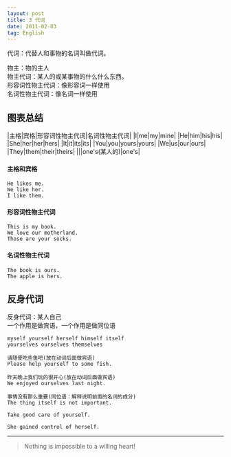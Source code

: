 ```yaml
---
layout: post
title: 3 代词
date: 2011-02-03
tag: English
---
```


代词：代替人和事物的名词叫做代词。  

物主：物的主人   
物主代词：某人的或某事物的什么什么东西。   
形容词性物主代词：像形容词一样使用   
名词性物主代词：像名词一样使用    



## 图表总结

|主格|宾格|形容词性物主代词|名词性物主代词|
|I|me|my|mine|
|He|him|his|his|
|She|her|her|hers|
|It|it|its|its|
|You|you|yours|yours|
|We|us|our|ours|
|They|them|their|theirs|
|||one's(某人的)|one's|

#### 主格和宾格   
```text
He likes me.
We like her.
I like them.
```

#### 形容词性物主代词
```text
This is my book.
We love our motherland.   
Those are your socks.
```

#### 名词性物主代词
```text
The book is ours.
The apple is hers.
```

## 反身代词

反身代词：某人自己   
一个作用是做宾语，一个作用是做同位语

```text
myself yourself herself himself itself   
yourselves ourselves themselves
```

```text
请随便吃些鱼吧(放在动词后面做宾语)    
Please help yourself to some fish.

昨天晚上我们玩的很开心(放在动词后面做宾语)    
We enjoyed ourselves last night.

事情没有那么重要(同位语：解释说明前面的名词的成分)
The thing itself is not important.   
```

```text
Take good care of yourself.

She gained control of herself.
```





----------
>  Nothing is impossible to a willing heart!